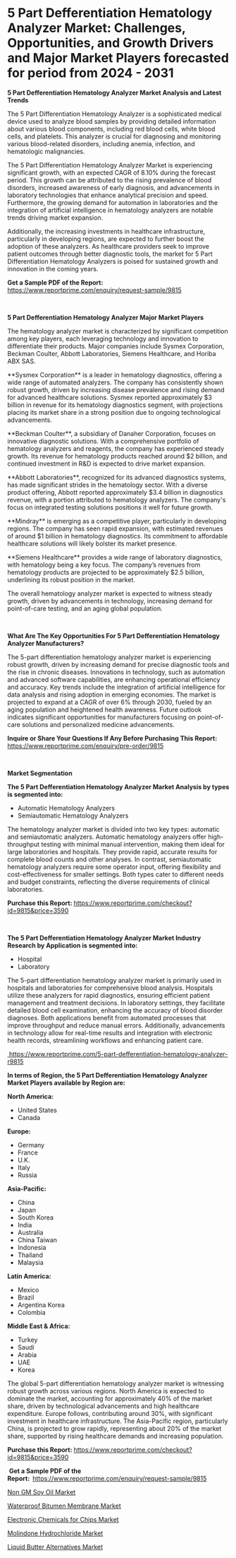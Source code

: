 <p><h1>5 Part Defferentiation Hematology Analyzer Market: Challenges, Opportunities, and Growth Drivers and Major Market Players forecasted for period from 2024 - 2031</h1></p><p><strong>5 Part Defferentiation Hematology Analyzer Market Analysis and Latest Trends</strong></p>
<p><p>The 5 Part Differentiation Hematology Analyzer is a sophisticated medical device used to analyze blood samples by providing detailed information about various blood components, including red blood cells, white blood cells, and platelets. This analyzer is crucial for diagnosing and monitoring various blood-related disorders, including anemia, infection, and hematologic malignancies. </p><p>The 5 Part Differentiation Hematology Analyzer Market is experiencing significant growth, with an expected CAGR of 8.10% during the forecast period. This growth can be attributed to the rising prevalence of blood disorders, increased awareness of early diagnosis, and advancements in laboratory technologies that enhance analytical precision and speed. Furthermore, the growing demand for automation in laboratories and the integration of artificial intelligence in hematology analyzers are notable trends driving market expansion. </p><p>Additionally, the increasing investments in healthcare infrastructure, particularly in developing regions, are expected to further boost the adoption of these analyzers. As healthcare providers seek to improve patient outcomes through better diagnostic tools, the market for 5 Part Differentiation Hematology Analyzers is poised for sustained growth and innovation in the coming years.</p></p>
<p><strong>Get a Sample PDF of the Report:&nbsp;</strong> <a href="https://www.reportprime.com/enquiry/request-sample/9815?utm_campaign=1444&utm_medium=2&utm_source=Github&utm_content=ia&utm_term=10102024&utm_id=5-part-defferentiation-hematology-analyzer">https://www.reportprime.com/enquiry/request-sample/9815</a></p>
<p>&nbsp;</p>
<p><strong>5 Part Defferentiation Hematology Analyzer Major Market Players</strong></p>
<p><p>The hematology analyzer market is characterized by significant competition among key players, each leveraging technology and innovation to differentiate their products. Major companies include Sysmex Corporation, Beckman Coulter, Abbott Laboratories, Siemens Healthcare, and Horiba ABX SAS.</p><p>**Sysmex Corporation** is a leader in hematology diagnostics, offering a wide range of automated analyzers. The company has consistently shown robust growth, driven by increasing disease prevalence and rising demand for advanced healthcare solutions. Sysmex reported approximately $3 billion in revenue for its hematology diagnostics segment, with projections placing its market share in a strong position due to ongoing technological advancements.</p><p>**Beckman Coulter**, a subsidiary of Danaher Corporation, focuses on innovative diagnostic solutions. With a comprehensive portfolio of hematology analyzers and reagents, the company has experienced steady growth. Its revenue for hematology products reached around $2 billion, and continued investment in R&D is expected to drive market expansion.</p><p>**Abbott Laboratories**, recognized for its advanced diagnostics systems, has made significant strides in the hematology sector. With a diverse product offering, Abbott reported approximately $3.4 billion in diagnostics revenue, with a portion attributed to hematology analyzers. The company's focus on integrated testing solutions positions it well for future growth.</p><p>**Mindray** is emerging as a competitive player, particularly in developing regions. The company has seen rapid expansion, with estimated revenues of around $1 billion in hematology diagnostics. Its commitment to affordable healthcare solutions will likely bolster its market presence.</p><p>**Siemens Healthcare** provides a wide range of laboratory diagnostics, with hematology being a key focus. The company’s revenues from hematology products are projected to be approximately $2.5 billion, underlining its robust position in the market.</p><p>The overall hematology analyzer market is expected to witness steady growth, driven by advancements in technology, increasing demand for point-of-care testing, and an aging global population.</p></p>
<p>&nbsp;</p>
<p><strong>What Are The Key Opportunities For 5 Part Defferentiation Hematology Analyzer Manufacturers?</strong></p>
<p><p>The 5-part differentiation hematology analyzer market is experiencing robust growth, driven by increasing demand for precise diagnostic tools and the rise in chronic diseases. Innovations in technology, such as automation and advanced software capabilities, are enhancing operational efficiency and accuracy. Key trends include the integration of artificial intelligence for data analysis and rising adoption in emerging economies. The market is projected to expand at a CAGR of over 6% through 2030, fueled by an aging population and heightened health awareness. Future outlook indicates significant opportunities for manufacturers focusing on point-of-care solutions and personalized medicine advancements.</p></p>
<p><strong>Inquire or Share Your Questions If Any Before Purchasing This Report:</strong> <a href="https://www.reportprime.com/enquiry/pre-order/9815?utm_campaign=1444&utm_medium=2&utm_source=Github&utm_content=ia&utm_term=10102024&utm_id=5-part-defferentiation-hematology-analyzer">https://www.reportprime.com/enquiry/pre-order/9815</a></p>
<p>&nbsp;</p>
<p><strong>Market Segmentation</strong></p>
<p><strong>The 5 Part Defferentiation Hematology Analyzer Market Analysis by types is segmented into:</strong></p>
<p><ul><li>Automatic Hematology Analyzers</li><li>Semiautomatic Hematology Analyzers</li></ul></p>
<p><p>The hematology analyzer market is divided into two key types: automatic and semiautomatic analyzers. Automatic hematology analyzers offer high-throughput testing with minimal manual intervention, making them ideal for large laboratories and hospitals. They provide rapid, accurate results for complete blood counts and other analyses. In contrast, semiautomatic hematology analyzers require some operator input, offering flexibility and cost-effectiveness for smaller settings. Both types cater to different needs and budget constraints, reflecting the diverse requirements of clinical laboratories.</p></p>
<p><strong>Purchase this Report:&nbsp;</strong><a href="https://www.reportprime.com/checkout?id=9815&price=3590&utm_campaign=1444&utm_medium=2&utm_source=Github&utm_content=ia&utm_term=10102024&utm_id=5-part-defferentiation-hematology-analyzer">https://www.reportprime.com/checkout?id=9815&price=3590</a></p>
<p>&nbsp;</p>
<p><strong>The 5 Part Defferentiation Hematology Analyzer Market Industry Research by Application is segmented into:</strong></p>
<p><ul><li>Hospital</li><li>Laboratory</li></ul></p>
<p><p>The 5-part differentiation hematology analyzer market is primarily used in hospitals and laboratories for comprehensive blood analysis. Hospitals utilize these analyzers for rapid diagnostics, ensuring efficient patient management and treatment decisions. In laboratory settings, they facilitate detailed blood cell examination, enhancing the accuracy of blood disorder diagnoses. Both applications benefit from automated processes that improve throughput and reduce manual errors. Additionally, advancements in technology allow for real-time results and integration with electronic health records, streamlining workflows and enhancing patient care.</p></p>
<p><a href="https://www.reportprime.com/5-part-defferentiation-hematology-analyzer-r9815?utm_campaign=1444&utm_medium=2&utm_source=Github&utm_content=ia&utm_term=10102024&utm_id=5-part-defferentiation-hematology-analyzer">&nbsp;https://www.reportprime.com/5-part-defferentiation-hematology-analyzer-r9815</a></p>
<p><strong>In terms of Region, the 5 Part Defferentiation Hematology Analyzer Market Players available by Region are:</strong></p>
<p>
    <p> <strong> North America: </strong>
        <ul>
            <li>United States</li>
            <li>Canada</li>
        </ul>
        </p> 
    <p> <strong> Europe: </strong>
        <ul>
            <li>Germany</li>
            <li>France</li>
            <li>U.K.</li>
            <li>Italy</li>
            <li>Russia</li>
        </ul>
        </p> 
    <p> <strong> Asia-Pacific: </strong>
        <ul>
            <li>China</li>
            <li>Japan</li>
            <li>South Korea</li>
            <li>India</li>
            <li>Australia</li>
            <li>China Taiwan</li>
            <li>Indonesia</li>
            <li>Thailand</li>
            <li>Malaysia</li>
        </ul>
        </p> 
    <p> <strong> Latin America: </strong>
        <ul>
            <li>Mexico</li>
            <li>Brazil</li>
            <li>Argentina Korea</li>
            <li>Colombia</li>
        </ul>
        </p> 
    <p> <strong> Middle East & Africa: </strong>
        <ul>
            <li>Turkey</li>
            <li>Saudi</li>
            <li>Arabia</li>
            <li>UAE</li>
            <li>Korea</li>
        </ul>
    </p>
    </p>
<p><p>The global 5-part differentiation hematology analyzer market is witnessing robust growth across various regions. North America is expected to dominate the market, accounting for approximately 40% of the market share, driven by technological advancements and high healthcare expenditure. Europe follows, contributing around 30%, with significant investment in healthcare infrastructure. The Asia-Pacific region, particularly China, is projected to grow rapidly, representing about 20% of the market share, supported by rising healthcare demands and increasing population.</p></p>
<p><strong>Purchase this Report: </strong><a href="https://www.reportprime.com/checkout?id=9815&price=3590&utm_campaign=1444&utm_medium=2&utm_source=Github&utm_content=ia&utm_term=10102024&utm_id=5-part-defferentiation-hematology-analyzer">https://www.reportprime.com/checkout?id=9815&price=3590</a></p>
<p>&nbsp;<strong>Get a Sample PDF of the Report:&nbsp;&nbsp;</strong><a href="https://www.reportprime.com/enquiry/request-sample/9815?utm_campaign=1444&utm_medium=2&utm_source=Github&utm_content=ia&utm_term=10102024&utm_id=5-part-defferentiation-hematology-analyzer">https://www.reportprime.com/enquiry/request-sample/9815</a></p>
<p><strong></strong></p>
<p><p><a href="https://issuu.com/reportprime-2/docs/non-gm-soy-oil-market-size-2030.ppt_8f2aeb4be05731?utm_campaign=1444&utm_medium=2&utm_source=Github&utm_content=ia&utm_term=10102024&utm_id=5-part-defferentiation-hematology-analyzer">Non GM Soy Oil Market</a></p><p><a href="https://www.linkedin.com/pulse/comprehensive-waterproof-bitumen-membrane-market-report-segmentation-jhtne?utm_campaign=1444&utm_medium=2&utm_source=Github&utm_content=ia&utm_term=10102024&utm_id=5-part-defferentiation-hematology-analyzer">Waterproof Bitumen Membrane Market</a></p><p><a href="https://www.linkedin.com/pulse/electronic-chemicals-chips-market-overview-forecast-2024-2031-ulkfe?utm_campaign=1444&utm_medium=2&utm_source=Github&utm_content=ia&utm_term=10102024&utm_id=5-part-defferentiation-hematology-analyzer">Electronic Chemicals for Chips Market</a></p><p><a href="https://www.linkedin.com/pulse/analyzing-global-molindone-hydrochloride-market-growth-prospects-xbnue?utm_campaign=1444&utm_medium=2&utm_source=Github&utm_content=ia&utm_term=10102024&utm_id=5-part-defferentiation-hematology-analyzer">Molindone Hydrochloride Market</a></p><p><a href="https://issuu.com/reportprime-2/docs/liquid-butter-alternatives-market-s_01bdbf94b9e953?utm_campaign=1444&utm_medium=2&utm_source=Github&utm_content=ia&utm_term=10102024&utm_id=5-part-defferentiation-hematology-analyzer">Liquid Butter Alternatives Market</a></p></p>